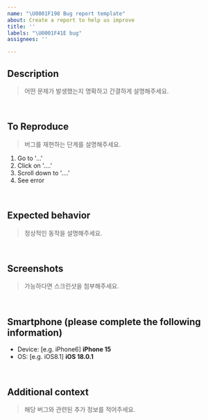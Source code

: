 ```yaml
---
name: "\U0001F198 Bug report template"
about: Create a report to help us improve
title: ''
labels: "\U0001F41E bug"
assignees: ''

---
```


## Description
> 어떤 문제가 발생했는지 명확하고 간결하게 설명해주세요.


</br>

## To Reproduce
> 버그를 재현하는 단계를 설명해주세요.

1. Go to '...'
2. Click on '....'
3. Scroll down to '....'
4. See error

</br>

## Expected behavior
> 정상적인 동작을 설명해주세요.


</br>

## Screenshots
> 가능하다면 스크린샷을 첨부해주세요.


</br>

## Smartphone (please complete the following information)

 - Device: [e.g. iPhone6] **iPhone 15**
 - OS: [e.g. iOS8.1] **iOS 18.0.1**

</br>

## Additional context
> 해당 버그와 관련된 추가 정보를 적어주세요.
